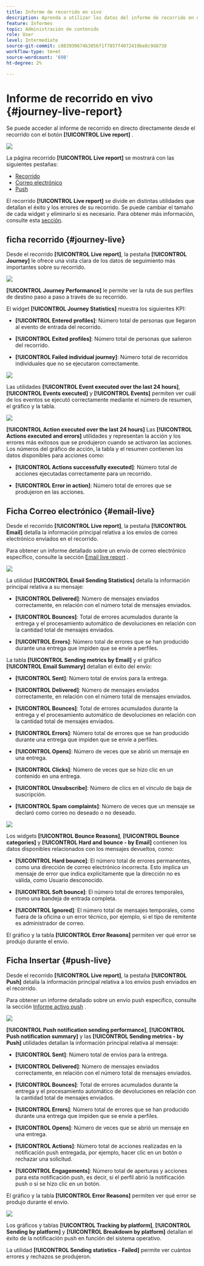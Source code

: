 ```yaml
---
title: Informe de recorrido en vivo
description: Aprenda a utilizar los datos del informe de recorrido en directo
feature: Informes
topic: Administración de contenido
role: User
level: Intermediate
source-git-commit: c883930674b3856f1f7857f4072419be8c9d8738
workflow-type: tm+mt
source-wordcount: '698'
ht-degree: 2%

---
```


# Informe de recorrido en vivo {#journey-live-report}

Se puede acceder al informe de recorrido en directo directamente desde el recorrido con el botón **[!UICONTROL Live report]** .

![](../assets/report_1.png)

La página recorrido **[!UICONTROL Live report]** se mostrará con las siguientes pestañas:

* [Recorrido](#journey-live)
* [Correo electrónico](#email-live)
* [Push](#push-live)

El recorrido **[!UICONTROL Live report]** se divide en distintas utilidades que detallan el éxito y los errores de su recorrido. Se puede cambiar el tamaño de cada widget y eliminarlo si es necesario. Para obtener más información, consulte esta [sección](live-report.md#modify-dashboard).

## ficha recorrido {#journey-live}

Desde el recorrido **[!UICONTROL Live report]**, la pestaña **[!UICONTROL Journey]** le ofrece una vista clara de los datos de seguimiento más importantes sobre su recorrido.

![](../assets/report_journey_2.png)

**[!UICONTROL Journey Performance]** le permite ver la ruta de sus perfiles de destino paso a paso a través de su recorrido.

El widget **[!UICONTROL Journey Statistics]** muestra los siguientes KPI:

* **[!UICONTROL Entered profiles]**: Número total de personas que llegaron al evento de entrada del recorrido.

* **[!UICONTROL Exited profiles]**: Número total de personas que salieron del recorrido.

* **[!UICONTROL Failed individual journey]**: Número total de recorridos individuales que no se ejecutaron correctamente.

![](../assets/report_journey_3.png)

Las utilidades **[!UICONTROL Event executed over the last 24 hours]**, **[!UICONTROL Events executed]** y **[!UICONTROL Events]** permiten ver cuál de los eventos se ejecutó correctamente mediante el número de resumen, el gráfico y la tabla.

![](../assets/report_journey_4.png)

**[!UICONTROL Action executed over the last 24 hours]** Las  **[!UICONTROL Actions executed and errors]** utilidades y representan la acción y los errores más exitosos que se produjeron cuando se activaron las acciones. Los números del gráfico de acción, la tabla y el resumen contienen los datos disponibles para acciones como:

* **[!UICONTROL Actions successfully executed]**: Número total de acciones ejecutadas correctamente para un recorrido.

* **[!UICONTROL Error in action]**: Número total de errores que se produjeron en las acciones.

## Ficha Correo electrónico {#email-live}

Desde el recorrido **[!UICONTROL Live report]**, la pestaña **[!UICONTROL Email]** detalla la información principal relativa a los envíos de correo electrónico enviados en el recorrido.

Para obtener un informe detallado sobre un envío de correo electrónico específico, consulte la sección [Email live report](email-live-report.md) .

![](../assets/report_email_1.png)

La utilidad **[!UICONTROL Email Sending Statistics]** detalla la información principal relativa a su mensaje:

* **[!UICONTROL Delivered]**: Número de mensajes enviados correctamente, en relación con el número total de mensajes enviados.

* **[!UICONTROL Bounces]**: Total de errores acumulados durante la entrega y el procesamiento automático de devoluciones en relación con la cantidad total de mensajes enviados.

* **[!UICONTROL Errors]**: Número total de errores que se han producido durante una entrega que impiden que se envíe a perfiles.

La tabla **[!UICONTROL Sending metrics by Email]** y el gráfico **[!UICONTROL Email Summary]** detallan el éxito del envío:

* **[!UICONTROL Sent]**: Número total de envíos para la entrega.

* **[!UICONTROL Delivered]**: Número de mensajes enviados correctamente, en relación con el número total de mensajes enviados.

* **[!UICONTROL Bounces]**: Total de errores acumulados durante la entrega y el procesamiento automático de devoluciones en relación con la cantidad total de mensajes enviados.

* **[!UICONTROL Errors]**: Número total de errores que se han producido durante una entrega que impiden que se envíe a perfiles.

* **[!UICONTROL Opens]**: Número de veces que se abrió un mensaje en una entrega.

* **[!UICONTROL Clicks]**: Número de veces que se hizo clic en un contenido en una entrega.

* **[!UICONTROL Unsubscribe]**: Número de clics en el vínculo de baja de suscripción.

* **[!UICONTROL Spam complaints]**: Número de veces que un mensaje se declaró como correo no deseado o no deseado.

![](../assets/report_email_2.png)

Los widgets **[!UICONTROL Bounce Reasons]**, **[!UICONTROL Bounce categories]** y **[!UICONTROL Hard and bounce - by Email]** contienen los datos disponibles relacionados con los mensajes devueltos, como:

* **[!UICONTROL Hard bounce]**: El número total de errores permanentes, como una dirección de correo electrónico incorrecta. Esto implica un mensaje de error que indica explícitamente que la dirección no es válida, como Usuario desconocido.

* **[!UICONTROL Soft bounce]**: El número total de errores temporales, como una bandeja de entrada completa.

* **[!UICONTROL Ignored]**: El número total de mensajes temporales, como fuera de la oficina o un error técnico, por ejemplo, si el tipo de remitente es administrador de correo.

El gráfico y la tabla **[!UICONTROL Error Reasons]** permiten ver qué error se produjo durante el envío.

## Ficha Insertar {#push-live}

Desde el recorrido **[!UICONTROL Live report]**, la pestaña **[!UICONTROL Push]** detalla la información principal relativa a los envíos push enviados en el recorrido.

Para obtener un informe detallado sobre un envío push específico, consulte la sección [Informe activo push](push-live-report.md) .

![](../assets/report_push_1.png)

**[!UICONTROL Push notification sending performance]**,  **[!UICONTROL Push notification summary]** y las  **[!UICONTROL Sending metrics - by Push]** utilidades detallan la información principal relativa al mensaje:

* **[!UICONTROL Sent]**: Número total de envíos para la entrega.

* **[!UICONTROL Delivered]**: Número de mensajes enviados correctamente, en relación con el número total de mensajes enviados.

* **[!UICONTROL Bounces]**: Total de errores acumulados durante la entrega y el procesamiento automático de devoluciones en relación con la cantidad total de mensajes enviados.

* **[!UICONTROL Errors]**: Número total de errores que se han producido durante una entrega que impiden que se envíe a perfiles.

* **[!UICONTROL Opens]**: Número de veces que se abrió un mensaje en una entrega.

* **[!UICONTROL Actions]**: Número total de acciones realizadas en la notificación push entregada, por ejemplo, hacer clic en un botón o rechazar una solicitud.

* **[!UICONTROL Engagements]**: Número total de aperturas y acciones para esta notificación push, es decir, si el perfil abrió la notificación push o si se hizo clic en un botón.

El gráfico y la tabla **[!UICONTROL Error Reasons]** permiten ver qué error se produjo durante el envío.

![](../assets/report_push_2.png)

Los gráficos y tablas **[!UICONTROL Tracking by platform]**, **[!UICONTROL Sending by platform]** y **[!UICONTROL Breakdown by platform]** detallan el éxito de la notificación push en función del sistema operativo.

La utilidad **[!UICONTROL Sending statistics - Failed]** permite ver cuántos errores y rechazos se produjeron.
